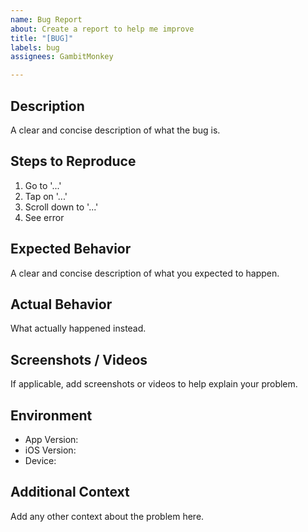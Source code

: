 ```yaml
---
name: Bug Report
about: Create a report to help me improve
title: "[BUG]"
labels: bug
assignees: GambitMonkey

---
```


## Description
A clear and concise description of what the bug is.

## Steps to Reproduce
1. Go to '...'
2. Tap on '...'
3. Scroll down to '...'
4. See error

## Expected Behavior
A clear and concise description of what you expected to happen.

## Actual Behavior
What actually happened instead.

## Screenshots / Videos
If applicable, add screenshots or videos to help explain your problem.

## Environment
- App Version: 
- iOS Version: 
- Device: 

## Additional Context
Add any other context about the problem here.
